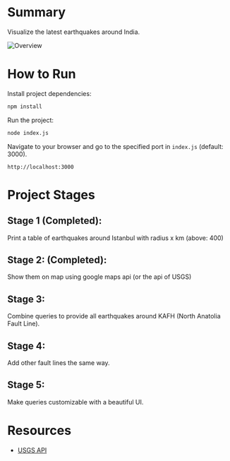 # Summary
Visualize the latest earthquakes around India.
<!-- show gif located at "./Overview.gif" -->
![Overview](./Overview.gif)

# How to Run
Install project dependencies:
```bash
npm install
```
Run the project:
```bash
node index.js
```
Navigate to your browser and go to the specified port in `index.js` (default: 3000).
```
http://localhost:3000
```

# Project Stages
## Stage 1 (Completed): 
Print a table of earthquakes around Istanbul with radius x km (above: 400)

## Stage 2: (Completed):
Show them on map using google maps api (or the api of USGS)

## Stage 3:
Combine queries to provide all earthquakes around KAFH (North Anatolia Fault Line).

## Stage 4:
Add other fault lines the same way.

## Stage 5:
Make queries customizable with a beautiful UI.
# Resources
* [USGS API](https://earthquake.usgs.gov/fdsnws/event/1/)

